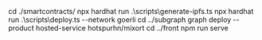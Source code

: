 cd ./smartcontracts/
npx hardhat run .\scripts\generate-ipfs.ts
npx hardhat run .\scripts\deploy.ts --network goerli
cd ../subgraph
graph deploy --product hosted-service hotspurhn/mixort
cd ../front
npm run serve